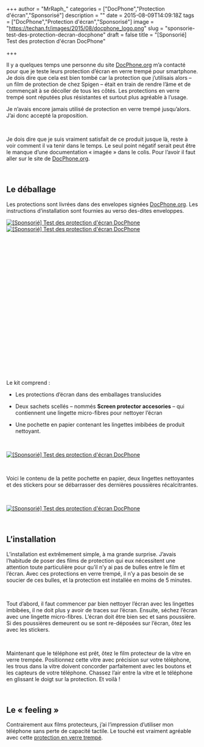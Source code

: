 +++
author = "MrRaph_"
categories = ["DocPhone","Protection d'écran","Sponsorisé"]
description = ""
date = 2015-08-09T14:09:18Z
tags = ["DocPhone","Protection d'écran","Sponsorisé"]
image = "https://techan.fr/images/2015/08/docphone_logo.png"
slug = "sponsorie-test-des-protection-decran-docphone"
draft = false
title = "[Sponsorié] Test des protection d'écran DocPhone"

+++


Il y a quelques temps une personne du site [DocPhone.org](http://www.docphone.org) m’a contacté pour que je teste leurs protection d’écran en verre trempé pour smartphone. Je dois dire que cela est bien tombé car la protection que j’utilisais alors – un film de protection de chez Spigen – était en train de rendre l’âme et de commençait à se décoller de tous les côtés. Les protections en verre trempé sont réputées plus résistantes et surtout plus agréable à l’usage.

Je n’avais encore jamais utilisé de protection en verre trempé jusqu’alors. J’ai donc accepté la proposition.

 

Je dois dire que je suis vraiment satisfait de ce produit jusque là, reste à voir comment il va tenir dans le temps. Le seul point négatif serait peut être le manque d’une documentation « imagée » dans le colis. Pour l’avoir il faut aller sur le site de [DocPhone.org](http://www.docphone.org/#video).

 


## Le déballage

Les protections sont livrées dans des envelopes signées [DocPhone.org](http://www.docphone.org). Les instructions d’installation sont fournies au verso des-dites enveloppes.

[![[Sponsorié] Test des protection d'écran DocPhone](https://techan.fr/images/2015/08/IMG_0122-e1439120800694.jpg)](https://techan.fr/images/2015/08/IMG_0122-e1439120800694.jpg) [![[Sponsorié] Test des protection d'écran DocPhone](https://techan.fr/images/2015/08/IMG_0125-e1439120952477.jpg)](https://techan.fr/images/2015/08/IMG_0125-e1439120952477.jpg)

 

 

 

 

 

 

 

 

 

 

 

 

Le kit comprend :

- Les protections d’écran dans des emballages translucides

- Deux sachets scellés – nommés **Screen protector accesories** – qui contiennent une lingette micro-fibres pour nettoyer l’écran
- Une pochette en papier contenant les lingettes imbibées de produit nettoyant.

 

[![[Sponsorié] Test des protection d'écran DocPhone](https://techan.fr/images/2015/08/IMG_0123-e1439121131918.jpg)](https://techan.fr/images/2015/08/IMG_0123.jpg)

 

Voici le contenu de la petite pochette en papier, deux lingettes nettoyantes et des stickers pour se débarrasser des dernières poussières récalcitrantes.

 

[![[Sponsorié] Test des protection d'écran DocPhone](https://techan.fr/images/2015/08/IMG_0124-e1439121390233.jpg)](https://techan.fr/images/2015/08/IMG_0124-e1439121390233.jpg)

 


## L’installation

L’installation est extrêmement simple, à ma grande surprise. J’avais l’habitude de poser des films de protection qui eux nécessitent une attention toute particulière pour qu’il n’y ai pas de bulles entre le film et l’écran. Avec ces protections en verre trempé, il n’y a pas besoin de se soucier de ces bulles, et la protection est installée en moins de 5 minutes.

 

Tout d’abord, il faut commencer par bien nettoyer l’écran avec les lingettes imbibées, il ne doit plus y avoir de traces sur l’écran. Ensuite, séchez l’écran avec une lingette micro-fibres. L’écran doit être bien sec et sans poussière. Si des poussières demeurent ou se sont re-déposées sur l’écran, ôtez les avec les stickers.

 

Maintenant que le téléphone est prêt, ôtez le film protecteur de la vitre en verre trempée. Positionnez cette vitre avec précision sur votre téléphone, les trous dans la vitre doivent concorder parfaitement avec les boutons et les capteurs de votre téléphone. Chassez l’air entre la vitre et le téléphone en glissant le doigt sur la protection. Et voilà !

 


## Le « feeling »

Contrairement aux films protecteurs, j’ai l’impression d’utiliser mon téléphone sans perte de capacité tactile. Le touché est vraiment agréable avec cette [protection en verre trempé](http://www.docphone.org/#order).

 



